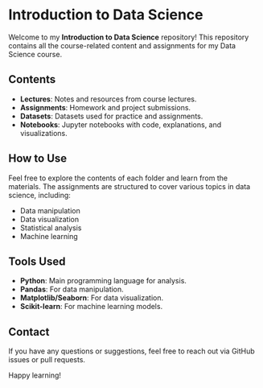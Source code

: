# Introduction to Data Science

Welcome to my **Introduction to Data Science** repository! This repository contains all the course-related content and assignments for my Data Science course.

## Contents

- **Lectures**: Notes and resources from course lectures.
- **Assignments**: Homework and project submissions.
- **Datasets**: Datasets used for practice and assignments.
- **Notebooks**: Jupyter notebooks with code, explanations, and visualizations.

## How to Use

Feel free to explore the contents of each folder and learn from the materials. The assignments are structured to cover various topics in data science, including:

- Data manipulation
- Data visualization
- Statistical analysis
- Machine learning

## Tools Used

- **Python**: Main programming language for analysis.
- **Pandas**: For data manipulation.
- **Matplotlib/Seaborn**: For data visualization.
- **Scikit-learn**: For machine learning models.

## Contact

If you have any questions or suggestions, feel free to reach out via GitHub issues or pull requests.

Happy learning!
